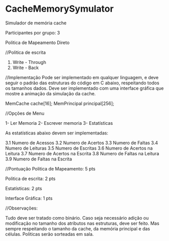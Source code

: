 # CacheMemorySymulator
Simulador de memória cache

Participantes por grupo: 3

Politica de Mapeamento Direto

//Politica de escrita
1. Write - Through
2. Write - Back


//Implementação
 Pode ser implementado em qualquer linguagem, e deve seguir o padrão das estruturas do código em C abaixo, respeitando todos os tamanhos dados. Deve ser implementado com uma interface gráfica que mostre a animação da simulação da cache.


MemCache cache[16];
MemPrincipal principal[256];


//Opções de Menu

1- Ler Memoria
2- Escrever memoria
3- Estatísticas

As estatísticas abaixo devem ser implementadas:

3.1 Numero de Acessos
3.2 Numero de Acertos
3.3 Numero de Faltas
3.4 Numero de Leituras
3.5 Numero de Escritas
3.6 Numero de Acertos na Leitura
3.7 Numero de Acertos na Escrita
3.8 Numero de Faltas na Leitura
3.9 Numero de Faltas na Escrita


//Pontuação
Politica de Mapeamento: 5 pts

Politica de escrita: 2 pts

Estatísticas: 2 pts

Interface Gráfica: 1 pts

//Observações:

Tudo deve ser tratado como binário.
Caso seja necessário adição ou modificação no tamanho dos atributos nas estruturas, deve ser feito.
Mas sempre respeitando o tamanho da cache, da memória principal e das células.
Politicas serão sorteadas em sala.
